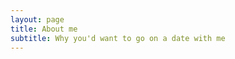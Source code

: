 ```yaml
---
layout: page
title: About me
subtitle: Why you'd want to go on a date with me
---
```


<span class="fa fa-graduation-cap about-icon"></span>

